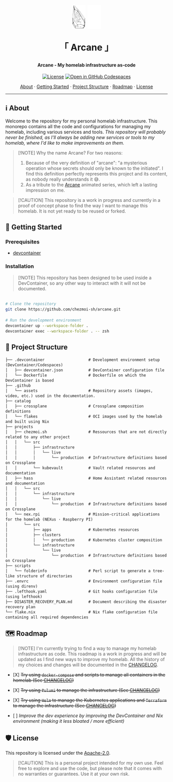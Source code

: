 <!-- markdownlint-disable MD033 -->

<h1 align="center">
  <img src=".github/assets/arcane-logo.light.png#gh-light-mode-only" alt="Arcane Logo" height="75" />
  <img src=".github/assets/arcane-logo.dark.png#gh-dark-mode-only" alt="Arcane Logo" height="75" />

「 Arcane 」 <br/>

</h1>

<h4 align="center">Arcane - My homelab infrastructure as-code</h4>

<div align="center">

[![License](https://img.shields.io/badge/License-Apache_2.0-blue?logo=git\&logoColor=white\&logoWidth=20)](LICENSE)
[![Open in GitHub Codespaces](https://img.shields.io/badge/Open_in_Github_Codespace-black?logo=github)](https://github.com/codespaces/new?hide_repo_select=true\&ref=poc/pulumi-alt\&repo=737828332)

<!-- trunk-ignore-begin(markdown-link-check) -->

<a href="#ℹ%EF%B8%8F-about">About</a> · <a href="#-getting-started">Getting Started</a> · <a href="#-project-structure">Project Structure</a> · <a href="#%EF%B8%8F-roadmap">Roadmap</a> · <a href="#%EF%B8%8F-license">License</a>

<!-- trunk-ignore-end(markdown-link-check) -->

</div>

***

<!-- markdownlint-enable MD033 -->

## ℹ️ About

Welcome to the repository for my personal homelab infrastructure. This monorepo contains all the code and configurations for managing
my homelab, including various services and tools.
*This repository will probably never be finished, as I'll always be adding new services or tools to my homelab, where I'd like to make
improvements on them.*

> \[!NOTE]
> Why the name Arcane? For two reasons:
>
> 1. Because of the very definition of "arcane": "a mysterious operation whose secrets should only be known to the initiated".
>    I find this definition perfectly represents this project and its content, as nobody really understands it 😅.
> 2. As a tribute to the [Arcane](https://www.arcane.com/) animated series, which left a lasting impression on me.

> \[!CAUTION]
> This repository is a work in progress and currently in a proof of concept phase to find the way I want to manage this homelab.
> It is not yet ready to be reused or forked.

## 🚀 Getting Started

### Prerequisites

* [devcontainer](https://github.com/devcontainers/cli)

### Installation

> \[!NOTE]
> This repository has been designed to be used inside a DevContainer, so any other
> way to interact with it will not be documented.

```bash

# Clone the repository
git clone https://github.com/chezmoi-sh/arcane.git

# Run the development environment
devcontainer up --workspace-folder .
devcontainer exec --workspace-folder . -- zsh
```

## 📁 Project Structure

```plaintext
├── .devcontainer                   # Development environment setup (DevContainer/Codespaces)
│   ├── devcontainer.json           # DevContainer configuration file
│   └── Dockerfile                  # Dockerfile on which the DevContainer is based
├── .github
│   └── assets                      # Repository assets (images, video, etc.) used in the documentation.
├── catalog
│   ├── crossplane                  # Crossplane composition definitions
│   └── flakes                      # OCI images used by the homelab and built using Nix
├── projects
│   ├── chezmoi.sh                  # Ressources that are not directly related to any other project
│   │   └── src
│   │       ├── infrastructure
│   │       │   └── live
│   │       │       └── production  # Infrastructure definitions based on Crossplane
│   │       └── kubevault           # Vault related resources and documentation
│   ├── hass                        # Home Assistant related resources and documentation
│   │   └── src
│   │       └── infrastructure
│   │           └── live
│   │               └── production  # Infrastructure definitions based on Crossplane
│   └── nex.rpi                     # Mission-critical applications for the homelab (NEXus · Raspberry PI)
│       └── src
│           ├── apps                # Kubernetes resources
│           ├── clusters
│           │   └── production      # Kubernetes cluster composition
│           └── infrastructure
│               └── live
│                   └── production  # Infrastructure definitions based on Crossplane
├── scripts
│   └── folderinfo                  # Perl script to generate a tree-like structure of directories
├── .envrc                          # Environment configuration file (using direnv)
├── .lefthook.yaml                  # Git hooks configuration file (using lefthook)
├── DISASTER_RECOVERY_PLAN.md       # Document describing the disaster recovery plan
└── flake.nix                       # Nix flake configuration file containing all required dependencies
```

## 🗺️ Roadmap

> \[!NOTE]
> I'm currently trying to find a way to manage my homelab infrastructure as code. This roadmap is a work in progress and
> will be updated as I find new ways to improve my homelab. All the history of my choices and changes will be documented
> in the [CHANGELOG](./CHANGELOG.md).

* \[X] ~~Try using `docker-compose` and scripts to manage all containers in the homelab (See [CHANGELOG](./CHANGELOG.md#stone-age-2023-2024---a0))~~

* \[X] ~~Try using `Pulumi` to manage the infrastructure (See [CHANGELOG](./CHANGELOG.md#bronze-age-2024-2024---a1))~~

* \[X] ~~Try using `Helm` to manage the Kubernetes applications and `Terraform` to manage the infrastructure (See [CHANGELOG](./CHANGELOG.md#iron-age-2024-2024---a2))~~

* \[ ] *Improve the dev experience by improving the DevContainer and Nix environment (making it less bloated / more efficient)*

## 🛡️ License

This repository is licensed under the [Apache-2.0](LICENSE).

> \[!CAUTION]
> This is a personal project intended for my own use. Feel free to explore and use the code,
> but please note that it comes with no warranties or guarantees. Use it at your own risk.
